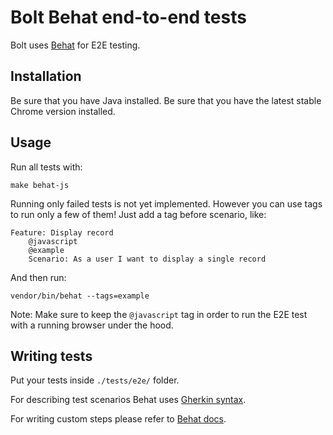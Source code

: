 
Bolt Behat end-to-end tests
===

Bolt uses [Behat](http://docs.behat.org/en/v2.5/guides/1.gherkin.html) for E2E testing.

Installation
---
Be sure that you have Java installed.
Be sure that you have the latest stable Chrome version installed.

Usage
---

Run all tests with:
```
make behat-js
```

Running only failed tests is not yet implemented. However you can use tags to run only a few of them!
Just add a tag before scenario, like:
```
Feature: Display record
    @javascript
    @example
    Scenario: As a user I want to display a single record
```
And then run:
```
vendor/bin/behat --tags=example
```

Note: Make sure to keep the `@javascript` tag in order to run the E2E test
with a running browser under the hood.

Writing tests
---

Put your tests inside `./tests/e2e/` folder.

For describing test scenarios Behat uses [Gherkin syntax](http://docs.behat.org/en/v2.5/guides/1.gherkin.html).

For writing custom steps please refer to [Behat docs](https://docs.behat.org/en/v2.5/guides/2.definitions.html).